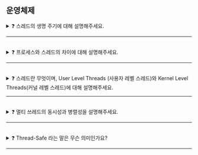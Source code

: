 ## 운영체제

<details>

<summary>❓ 스레드의 생명 주기에 대해 설명해주세요.</summary>

💬 **답변**  

스레드 객체가 생성되는 경우 생명 주기를 갖게 되는데, 7가지(New, Runnable, Blocked, Running, Time Waiting, Waiting, Terminated)로 나눌 수 있다.

![image](https://github.com/Shortudy-10th/tech-for-developer/assets/39663810/1bbd9c44-0153-4af4-af71-972a7efe48ef)

**1. 신규(New):** 
- 스레드 객체가 생성되었지만 아직 시작되지 않은 상태
- `start()` 메서드가 호출되기 전

**2. 실행 가능(Runnable):** 
- 스레드가 실행을 위해 준비되었으나, 스케줄러에 의해 아직 선택되지 않은 상태 
- `start()` 메서드가 호출된 후

**3. 실행 중(Running):** 
- 스레드가 현재 실행 중인 상태
- CPU 스케줄러에 의해 선택되어 실행되는 중

**4. 대기(Blocked):** 
- 스레드가 실행 중지 상태에 있고, 특정 모니터 락을 획득하기를 기다리는 상태

**5. 시간 대기(Timed Waiting):** 
- 스레드가 특정 시간동안 대기하도록 지정된 상태
- Ex) `sleep()` 메서드에 의해 특정 시간 동안 대기할 경우

**6. 무한 대기(Waiting):** 
- 스레드가 다른 스레드의 특정 동작을 기다리는 상태
- Ex) 다른 스레드의 `notify()` 또는 `notifyAll()` 메서드 호출을 기다리는 경우

**7. 종료(Terminated):** 
- 스레드의 실행이 완료되어 종료된 상태
- 실행할 코드가 더 이상 없거나, 예외로 인해 종료되거나, 명시적으로 종료된 경우
</details>

--- 

<br> 

<details>

<summary>❓ 프로세스와 스레드의 차이에 대해 설명해주세요.</summary>

💬 **답변**  

![process_thread](https://github.com/Shortudy-10th/tech-for-developer/assets/87293724/d5128f39-3ff1-4a49-8a42-82affd9c76ac)

- 스레드가 모여 프로세스를 이루고, 프로세스가 모여 프로그램을 이룬다.

### 프로세스

<img width="693" alt="스크린샷 2021-03-07 오후 3 15 46" src="https://github.com/Shortudy-10th/tech-for-developer/assets/83208807/b14e2c43-6836-4f4f-84ef-0ec71db94db4">

- 메모리 상에서 실행 중인 프로그램
- 프로세스는 다른 프로세스와 독립적으로 존재
  - 하나의 프로세스에 충돌이 발생해도 다른 프로세스에는 영향을 주지 않음
  - 다른 프로세스와 메모리를 공유하지 않음
- 스레드에 비해 복잡한 IPC (Inter-Process Communication) 메커니즘을 필요

### 스레드

<img width="689" alt="스크린샷 2021-03-07 오후 3 49 40" src="https://github.com/Shortudy-10th/tech-for-developer/assets/83208807/5cf74e78-cace-4573-a4a0-2b66d3d83e55">

- 프로세스 안에서 실행되는 흐름 단위
- 프로세스가 점유한 메모리 공간에서 각 스레드는 공간을 공유
	- 서로의 메모리에 접근할 수 있다.
	- 하나의 스레드에 오류가 발생하면, 전체 프로세스와 해당 프로세스 내의 다른 스레드에 영향을 미칠 가능성이 있음

#### 프로세스는 자원을 공유하지 않지만 스레드는 자원을 공유한다

</details>

--- 

<br> 

<details>

<summary>❓ 스레드란 무엇이며, User Level Threads (사용자 레벨 스레드)와 Kernel Level Threads(커널 레벨 스레드)에 대해 설명해주세요.</summary>

💬 **답변**  

### 스레드(thread)
- 스레드란 프로세스가 할당받은 자원을 이용하는 실행의 단위로, 커널 스레드와 사용자 스레드로 나눌 수 있다.

> 사용자 레벨 스레드와 커널 레벨 스레드의 차이는 `누가 스레드를 관리하느냐`와 `어떻게 스레드가 실행되느냐`와 관련되어 있다.
 
![261014582-985e5b34-a53f-4b14-9328-0f9eafe2470f](https://github.com/Shortudy-10th/tech-for-developer/assets/83208807/9bc71043-2868-40d2-b285-f763f2bc8d6b)

### User Level Threads (사용자 레벨 스레드) 
- 운영체제가 멀티 스레드를 지원하지 않았을 때 사용하는 방법
	- 커널 외부에서 관리되는 스레드로, OS가 직접 관여하지 않음
- 해당 스레드는 라이브러리로 이루어짐(POSIX threads)
> 사용자 레벨 스레드의 특징
- 라이브러리가 직접 스케줄링과 작업에 필요한 정보를 처리해 컨텍스트 스위칭이 필요하지 않음(=오버헤드 적음)
- 사용자 레벨 스레드가 `블로킹 I/O` 또는 `페이지 폴트` 같은 이벤트에 의해 중지되었을 때, 해당 프로세스의 모든 스레드가 중단될 수 있음
   - 이는 OS가 스레드를 개별적으로 인식하지 못하기 때문
- 스레드 정보는 프로세스가, 프로세스 정보는 커널이 관리
- 1개의 커널과 여러 개의 스레드가 연결된 `N:1 모델`

### Kernel Level Threads (커널 레벨 스레드) 
- 커널 레벨 스레드는 커널 내부에서 관리
	- OS가 직접 스레드를 관리하기 때문에 각 스레드가 독립적으로 스케줄링될 수 있음

> 커널 레벨 스레드의 특징
- 스레드 생성, 삭제 등의 관리 작업이 커널 내부에서 수행되므로 시스템 콜을 통해 진행
	- 유저 모드와 커널 모드의 전환이 빈번하여 오버헤드 발생
- 각 스레드가 독립적인 스케줄링을 가져 하나의 스레드가 블로킹 상태에 놓여도 다른 스레드에 영향을 주지 않음
- 하나의 사용자 스레드와 하나의 커널 스레드가 연결되어 `1:1 모델`

> 사용자 레벨 스레드와 커널 레벨 스레드를 결합한 하이브리드 스레드 모델도 존재하며, 사용자 레벨 스레드와 커널 레벨 스레드를 연결하고, 서로의 장점을 최대한 살린 동시에 단점을 최소화하는 방향으로 작동한다.

</details>

--- 

<br> 

<details>

<summary>❓ 멀티 쓰레드의 동시성과 병렬성을 설명해주세요.</summary>

💬 **답변**  

**1. 동시성** 

- **`마치`** 동시에 실행되는 것처럼 보이는 것
- 싱글 코어에서 Multi Thread를 동작 시키기 위한 방식
-  Multi Tasking을 위해 ```여러 개의 스레드가 번갈아가면서 실행``` 되는 성질
- 멀티 스레드로 동시성을 만족 시킬 수 있는 것이지 동시성과 멀티 스레드는 연관이 없다.

**2. 병렬성**

- **`실제로`** 동시에 실행되는 것
- 멀티 코어에서 멀티 스레드를 동작시키는 방식
- ```한 개 이상의 스레드를 포함하는 각 코어들이 동시에 실행```되는 성질

![concurrent](https://github.com/Shortudy-10th/tech-for-developer/assets/87293724/b13394ac-f24f-4ea0-874f-71d4f9c3aee5)

</details>

--- 

<br> 

<details>

<summary>❓ Thread-Safe 라는 말은 무슨 의미인가요?</summary>

💬 **답변**  

- 두 개 이상의 스레드가 `race condition`에 들어가거나 같은 객체에 동시에 접근해도 연산 결과는 정합성이 보장될 수 있게 메모리 가시성이 확보된 상태

<details>

<summary>❓ 어떻게 Thread-Safe를 지킬 수 있을까요?</summary>

💬 **답변**  

Thread-Safe를 지키기 위한 방법은 여러가지가 있다.

#### 상호 배제 (Mutual Exclusion)

- 공유 자원에 하나의 스레드만 접근 가능하도록 세마포어/뮤텍스로 락을 통제하는 방법
  - 일반적으로 많이 사용
 > 뮤텍스 (Mutex)
![img1 daumcdn](https://github.com/Shortudy-10th/tech-for-developer/assets/83208807/7948c74e-348e-4963-869e-b52b13cad802)
- 공유 데이터에 대한 동시 접근을 제한하여 데이터 일관성을 보장
- 한 번에 하나의 스레드만 공유 리소스에 접근 가능
- 다른 스레드는 뮤텍스가 해제될 때까지 대기

> 세마포어 (Semaphore)
![img1 daumcdn](https://github.com/Shortudy-10th/tech-for-developer/assets/83208807/145057f7-84e8-49fc-8c7b-8eb47d605fbc)
- 공유 리소스에 동시 접근할 수 있는 스레드 수를 제한하여 데이터 일관성을 보장
- 계수 세마포어와 이진 세마포어로 나뉘며, 계수 세마포어는 동시에 여러 개의 자원을 사용할 수 있는 반면, 이진 세마포어는 한 번에 하나의 자원에 대해서만 사용 가능

#### 원자 연산 (Atomic Operation)
- 구성 요소 사이에서 불간섭 조건(실행 중에 외부 요인에 의해 변경되지 않음)을 만족하는 연산
- 스레드 간 경쟁 상황에서 데이터 일관성을 보장하고 동기화 오버헤드 감소
- 락이나 뮤텍스 없이 간단한 데이터 업데이트 또는 카운트 비트 작업을 할 때 사용

#### 스레드 지역 저장소 (Thread-Local Storage)
- 각 스레드에게 개별적인 데이터를 저장하는 메모리 영역으로, 전역 데이터에 대한 동기화 문제를 피할 수 있으며 쓰레드 간 독립적인 작업을 수행할 수 있음
#### 재진입성 (Re-Entrancy)
- 함수나 코드 블록이 여러 번 동시에 실행될 경우에도 안전하게 동작한다는 것을 의미. 
- 재진입 가능한 함수는 동시 호출에 영향을 받지 않도록 로컬 변수를 사용하거나, 락을 사용하여 데이터 접근을 제어하고 외부 변경 가능 요소를 제거하여 구현됨

</details>
</details>

--- 

<br> 
